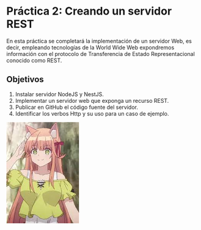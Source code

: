 # **Práctica 2: Creando un servidor REST**

En esta práctica se completará la implementación de un servidor Web, es decir, empleando tecnologías de la World Wide Web expondremos información con el protocolo de Transferencia de Estado Representacional conocido como REST.

## Objetivos

  1. Instalar servidor NodeJS y NestJS.
  2. Implementar un servidor web que exponga un recurso REST.
  3. Publicar en GitHub el código fuente del servidor.
  4. Identificar los verbos Http y su uso para un caso de ejemplo.


![kanade](/resources/kanade.jpeg)